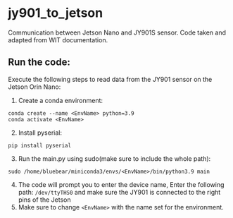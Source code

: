 # jy901_to_jetson
Communication between Jetson Nano and JY901S sensor.
Code taken and adapted from WIT documentation.

## Run the code:

Execute the following steps to read data from the JY901 sensor on the Jetson Orin Nano:
1. Create a conda environment:
   
```
conda create --name <EnvName> python=3.9
conda activate <EnvName>
```

2. Install pyserial:

```
pip install pyserial
```

3. Run the main.py using sudo(make sure to include the whole path):

```
sudo /home/bluebear/miniconda3/envs/<EnvName>/bin/python3.9 main
```

4. The code will prompt you to enter the device name, Enter the following path: ``` /dev/ttyTHS0 ``` and make sure the JY901 is connected to the right pins of the Jetson
5. Make sure to change ``` <EnvName> ``` with the name set for the environment.
